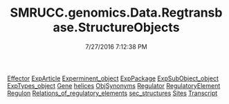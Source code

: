 ﻿---
title: SMRUCC.genomics.Data.Regtransbase.StructureObjects
date: 7/27/2016 7:12:38 PM
---

[Effector](T-SMRUCC.genomics.Data.Regtransbase.StructureObjects.Effector.html)
[ExpArticle](T-SMRUCC.genomics.Data.Regtransbase.StructureObjects.ExpArticle.html)
[Experminent_object](T-SMRUCC.genomics.Data.Regtransbase.StructureObjects.Experminent_object.html)
[ExpPackage](T-SMRUCC.genomics.Data.Regtransbase.StructureObjects.ExpPackage.html)
[ExpSubObject_object](T-SMRUCC.genomics.Data.Regtransbase.StructureObjects.ExpSubObject_object.html)
[ExpTypes_object](T-SMRUCC.genomics.Data.Regtransbase.StructureObjects.ExpTypes_object.html)
[Gene](T-SMRUCC.genomics.Data.Regtransbase.StructureObjects.Gene.html)
[helices](T-SMRUCC.genomics.Data.Regtransbase.StructureObjects.helices.html)
[ObjSynonyms](T-SMRUCC.genomics.Data.Regtransbase.StructureObjects.ObjSynonyms.html)
[Regulator](T-SMRUCC.genomics.Data.Regtransbase.StructureObjects.Regulator.html)
[RegulatoryElement](T-SMRUCC.genomics.Data.Regtransbase.StructureObjects.RegulatoryElement.html)
[Regulon](T-SMRUCC.genomics.Data.Regtransbase.StructureObjects.Regulon.html)
[Relations_of_regulatory_elements](T-SMRUCC.genomics.Data.Regtransbase.StructureObjects.Relations_of_regulatory_elements.html)
[sec_structures](T-SMRUCC.genomics.Data.Regtransbase.StructureObjects.sec_structures.html)
[Sites](T-SMRUCC.genomics.Data.Regtransbase.StructureObjects.Sites.html)
[Transcript](T-SMRUCC.genomics.Data.Regtransbase.StructureObjects.Transcript.html)
